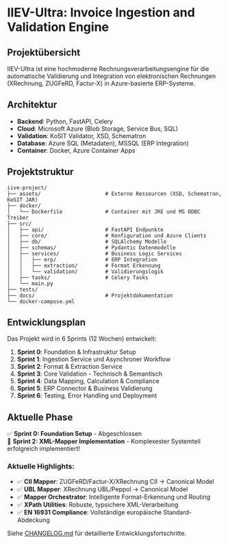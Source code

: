 # IIEV-Ultra: Invoice Ingestion and Validation Engine

## Projektübersicht

IIEV-Ultra ist eine hochmoderne Rechnungsverarbeitungsengine für die automatische Validierung und Integration von elektronischen Rechnungen (XRechnung, ZUGFeRD, Factur-X) in Azure-basierte ERP-Systeme.

## Architektur

- **Backend**: Python, FastAPI, Celery
- **Cloud**: Microsoft Azure (Blob Storage, Service Bus, SQL)
- **Validation**: KoSIT Validator, XSD, Schematron
- **Database**: Azure SQL (Metadaten), MSSQL (ERP Integration)
- **Container**: Docker, Azure Container Apps

## Projektstruktur

```
iive-project/
├── assets/                     # Externe Ressourcen (XSD, Schematron, KoSIT JAR)
├── docker/
│   └── Dockerfile              # Container mit JRE und MS ODBC Treiber
├── src/
│   ├── api/                    # FastAPI Endpunkte
│   ├── core/                   # Konfiguration und Azure Clients
│   ├── db/                     # SQLAlchemy Modelle
│   ├── schemas/                # Pydantic Datenmodelle
│   ├── services/               # Business Logic Services
│   │   ├── erp/                # ERP Integration
│   │   ├── extraction/         # Format Erkennung
│   │   └── validation/         # Validierungslogik
│   ├── tasks/                  # Celery Tasks
│   └── main.py
├── tests/
├── docs/                       # Projektdokumentation
└── docker-compose.yml
```

## Entwicklungsplan

Das Projekt wird in 6 Sprints (12 Wochen) entwickelt:

1. **Sprint 0**: Foundation & Infrastruktur Setup
2. **Sprint 1**: Ingestion Service und Asynchroner Workflow  
3. **Sprint 2**: Format & Extraction Service
4. **Sprint 3**: Core Validation - Technisch & Semantisch
5. **Sprint 4**: Data Mapping, Calculation & Compliance
6. **Sprint 5**: ERP Connector & Business Validierung
7. **Sprint 6**: Testing, Error Handling und Deployment

## Aktuelle Phase

✅ **Sprint 0: Foundation Setup** - Abgeschlossen  
🎯 **Sprint 2: XML-Mapper Implementation** - Komplexester Systemteil erfolgreich implementiert!

### Aktuelle Highlights:
- ✅ **CII Mapper**: ZUGFeRD/Factur-X/XRechnung CII → Canonical Model
- ✅ **UBL Mapper**: XRechnung UBL/Peppol → Canonical Model  
- ✅ **Mapper Orchestrator**: Intelligente Format-Erkennung und Routing
- ✅ **XPath Utilities**: Robuste, typsichere XML-Verarbeitung
- ✅ **EN 16931 Compliance**: Vollständige europäische Standard-Abdeckung

Siehe [CHANGELOG.md](./CHANGELOG.md) für detaillierte Entwicklungsfortschritte.
